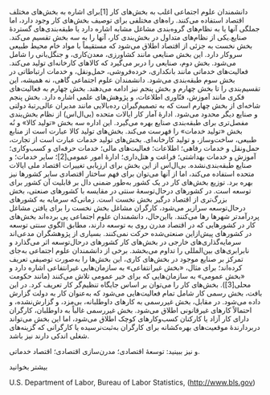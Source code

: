   دانشمندان علوم اجتماعی اغلب به بخش‌های کار [1]برای اشاره به بخش‌های مختلف اقتصاد استفاده می‌کنند. راه‌های مختلفی برای توصیف بخش‌های کار وجود دارد، اما جملگی آنها یا به نظام‌های گروه‌بندی مشاغل مشابه اشاره دارد یا طبقه‌بندی‌های گستردۀ صنایع.یکی از نظام‌های متداول در بخش‌بندی کار، آنها را به سه بخش تقسیم می‌کند. بخش‌ نخست به جزئی از اقتصاد اطلاق می‌شود که مستقیماً با مواد خام محیط طبیعی سروکار دارد. این بخش صنایعی مانند کشاورزی، معدن‌کاری، و جنگل‌بانی را شامل می‌شود. بخش دوم، صنایعی را دربر می‌گیرد که کالاهای کارخانه‌ای تولید می‌کند. فعالیت‌های خدماتی مانند بانکداری، خرده‌فروشی، حمل‌و‌نقل، و خدمات ارتباطاتی در بخش سوم طبقه‌بندی می‌شود. دانشمندان علوم اجتماعی گاهی، نه همیشه، این تقسیم‌بندی را تا بخش چهارم و بخش پنجم نیز ادامه می‌دهند. بخش چهارم به فعالیت‌های فکری مانند آموزش، فنّاوری اطلاعات، و پژوهش‌های علمی اشاره دارد. بخش پنجم شاخه‌ای از بخش چهارم است که به تصمیم‌گیران رده‌بالایی مانند مدیران عالی‌رتبهٔ دولتی و صنایع دیگر محدود می‌شود. ادارهٔ آمار کار ایالات متحده (بی‌ال‌اس) از نظام بخش‌بندی مفصل‌تری برای طبقه‌بندی صنایع بهره می‌گیرد. این اداره سه بخش «تولید کالا» و نُه بخش «تولید خدمات» را فهرست می‌کند. بخش‌های تولید کالا عبارت است از منابع طبیعی، ساخت‌و‌ساز، و تولید کارخانه‌ای. بخش‌های تولید خدمات عبارت است از تجارت، حمل‌و‌نقل و خدمات رفاهی؛ اطلاعات؛ فعالیت‌های مالی؛ خدمات حرفه‌ای و کسب‌وکاری؛ آموزش و خدمات بهداشتی؛ فراغت و هتل‌داری؛ ادارۀ امور عمومی[2]؛ سایر خدمات؛ و صنایع طبقه‌بندی‌نشده. بی‌ال‌اس از این بخش‌ برای ارزیابی تغییرات اقتصاد ملی ایالات متحده استفاده می‌کند، اما از آنها می‌توان برای فهم ساختار اقتصادی سایر کشورها نیز بهره برد. توزیع بخش‌های کار در یک کشور به‌طور ضمنی دال بر قابلیت آن کشور برای توسعه‌ است. در کشورهای درحال‌توسعهٔ سنتی در مقایسه با کشورهای صنعتی، بخش بزرگ‌تری از اقتصاد درگیر بخش نخست است. زمانی‌که سرمایه به کشورهای درحال‌توسعه سرازیر می‌شود، کارگران مشاغل بخش نخست را برای یافتن مشاغل پردرآمدتر شهرها رها می‌کنند. بااین‌حال، دانشمندان علوم اجتماعی پی برده‌اند بخش‌های کار در کشورهایی که در اقتصاد مدرن روی به توسعه دارند، مطابق الگوی سنتی توسعه در کشورهای پیش‌ازاین صنعتی‌شده حرکت نمی‌کنند. بسیاری از پژوهشگران مدعی‌اند سرمایه‌گذاری‌های خارجی در بخش‌های کار کشورهای درحال‌توسعه اثر می‌گذارد و نابرابری‌های بین‌المللی را تداوم می‌بخشد. برخی از دانشمندان علوم اجتماعی به‌جای تمرکز بر صنایع موجود در بخش‌های کاری، این بخش‌ها را به‌صورت توصیفی تعریف کرده‌اند؛ برای مثال، «بخش غیرانتفاعی» به سازمان‌هایی غیرانتفاعی اشاره دارد و «بخش عمومی» به سازمان‌هایی که برای خیر عمومی تلاش می‌کنند (مانند حکومت محلی[3]). بخش‌های کار را می‌توان بر اساس جایگاه تنظیم‌گر کار تعریف کرد. در این بافت، بخش رسمی کار شامل تمام فعالیت‌هایی می‌شود که به‌عنوان کار به دولت گزارش داده می‌شود. در مقابل، بخش غیررسمی به کارهای داوطلبانه، بی‌مزد، و گزارش‌نشده، و احتمالاً کارهای غیرقانونی اطلاق می‌شود. بخش غیررسمی غالباً به داوطلبان، کارگران دارای کار آزاد یا کارکنان کسب‌وکارهای کوچک اطلاق می‌شود، اما این بخش می‌تواند دربردارندۀ موقعیت‌های بهره‌کشانه برای کارگران به‌ثبت‌نرسیده یا کارگرانی که گزینه‌های شغلی اندکی دارند نیز باشد. 

و نیز ببینید: توسعهٔ اقتصادی؛ مدرن‌سازی اقتصادی؛ اقتصاد خدماتی.

 

بیشتر بخوانید

U.S. Department of Labor, Bureau of Labor Statistics, (http://www.bls.gov)

 

 

 